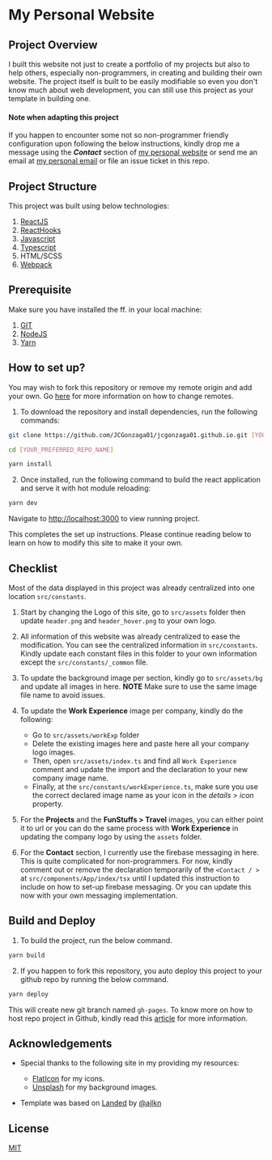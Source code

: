 # My Personal Website

## Project Overview

I built this website not just to create a portfolio of my projects but also to help others, especially non-programmers, in creating and building their own website. The project itself is built to be easily modifiable so even you don't know much about web development, you can still use this project as your template in building one.

#### Note when adapting this project

If you happen to encounter some not so non-programmer friendly configuration upon following the below instructions, kindly drop me a message using the **_Contact_** section of [my personal website](https://jcgonzaga01.github.io/) or send me an email at [my personal email](mailto:gonzaga.jc1993@gmail.com) or file an issue ticket in this repo.

## Project Structure

This project was built using below technologies:

1.  [ReactJS](https://reactjs.org/)
2.  [ReactHooks](https://reactjs.org/docs/hooks-intro.html)
3.  [Javascript](https://developer.mozilla.org/en-US/docs/Web/JavaScript)
4.  [Typescript](https://www.typescriptlang.org/)
5.  HTML/SCSS
6.  [Webpack](https://webpack.js.org/)

## Prerequisite

Make sure you have installed the ff. in your local machine:

1.  [GIT](https://git-scm.com/book/en/v2/Getting-Started-Installing-Git)
2.  [NodeJS](https://nodejs.org/en/download/)
3.  [Yarn](https://classic.yarnpkg.com/en/docs/install/#mac-stable)

## How to set up?

You may wish to fork this repository or remove my remote origin and add your own. Go [here](https://help.github.com/articles/changing-a-remote-s-url/) for more information on how to change remotes.

1.  To download the repository and install dependencies, run the following commands:

```bash
git clone https://github.com/JCGonzaga01/jcgonzaga01.github.io.git [YOUR_PREFERRED_REPO_NAME]

cd [YOUR_PREFERRED_REPO_NAME]

yarn install
```

2. Once installed, run the following command to build the react application and serve it with hot module reloading:

```bash
yarn dev
```

Navigate to [http://localhost:3000](http://localhost:3000) to view running project.

This completes the set up instructions. Please continue reading below to learn on how to modify this site to make it your own.

## Checklist

Most of the data displayed in this project was already centralized into one location `src/constants`.

1. Start by changing the Logo of this site, go to `src/assets` folder then update `header.png` and `header_hover.png` to your own logo.

2. All information of this website was already centralized to ease the modification. You can see the centralized information in `src/constants`. Kindly update each constant files in this folder to your own information except the `src/constants/_common` file.

3. To update the background image per section, kindly go to `src/assets/bg` and update all images in here. **NOTE** Make sure to use the same image file name to avoid issues.

4. To update the **Work Experience** image per company, kindly do the following:

   - Go to `src/assets/workExp` folder
   - Delete the existing images here and paste here all your company logo images.
   - Then, open `src/assets/index.ts` and find all `Work Experience` comment and update the import and the declaration to your new company image name.
   - Finally, at the `src/constants/workExperience.ts`, make sure you use the correct declared image name as your icon in the _details > icon_ property.

5. For the **Projects** and the **FunStuffs > Travel** images, you can either point it to url or you can do the same process with **Work Experience** in updating the company logo by using the `assets` folder.

6. For the **Contact** section, I currently use the firebase messaging in here. This is quite complicated for non-programmers. For now, kindly comment out or remove the declaration temporarily of the `<Contact / >` at `src/components/App/index/tsx` until I updated this instruction to include on how to set-up firebase messaging. Or you can update this now with your own messaging implementation.

## Build and Deploy

1. To build the project, run the below command.

```bash
yarn build
```

2. If you happen to fork this repository, you auto deploy this project to your github repo by running the below command.

```bash
yarn deploy
```

This will create new git branch named `gh-pages`.
To know more on how to host repo project in Github, kindly read this [article](https://docs.github.com/en/free-pro-team@latest/github/working-with-github-pages/configuring-a-publishing-source-for-your-github-pages-site) for more information.

## Acknowledgements

- Special thanks to the following site in my providing my resources:

  - [FlatIcon](https://www.flaticon.com/) for my icons.
  - [Unsplash](https://unsplash.com/) for my background images.

- Template was based on [Landed](https://html5up.net/landed) by [@ajlkn](https://github.com/ajlkn)

## License

[MIT](https://github.com/JCGonzaga01/jcgonzaga01.github.io/blob/master/LICENSE)
